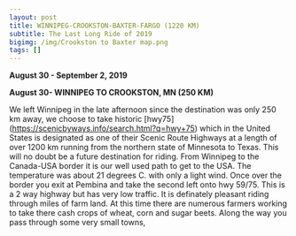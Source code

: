 ```yaml
---
layout: post
title: WINNIPEG-CROOKSTON-BAXTER-FARGO (1220 KM)
subtitle: The Last Long Ride of 2019
bigimg: /img/Crookston to Baxter map.png
tags: []
---
```


**August 30 - September 2, 2019**

**August 30- WINNIPEG TO CROOKSTON, MN (250 KM)**

We left Winnipeg in the late afternoon since the destination was only 250 km away, we choose to take historic [hwy75] (https://scenicbyways.info/search.html?q=hwy+75) which in the United States is designated as one of their Scenic Route Highways at a length of over 1200 km running from the northern state of Minnesota to Texas. This will no doubt be a future destination for riding. From Winnipeg to the Canada-USA border it is our well used path to get to the USA. The temperature was about 21 degrees C. with only a light wind. Once over the border you exit at Pembina and take the second left onto hwy 59/75. This is a 2 way highway but has very low traffic. It is definately pleasant riding through miles of farm land. At this time there are numerous farmers working to take there cash crops of wheat, corn and sugar beets. Along the way you pass through some very small towns,

